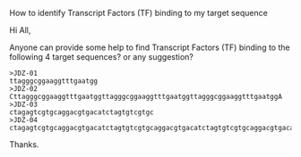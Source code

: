 How to identify Transcript Factors (TF) binding to my target sequence

Hi All, 

Anyone can provide some help to find Transcript Factors (TF) binding to the following 4 target sequences? or any suggestion? 

    >JDZ-01
    ttagggcggaaggtttgaatgg
    >JDZ-02
    CttagggcggaaggtttgaatggttagggcggaaggtttgaatggttagggcggaaggtttgaatggA
    >JDZ-03
    ctagagtcgtgcaggacgtgacatctagtgtcgtgc
    >JDZ-04
    ctagagtcgtgcaggacgtgacatctagtgtcgtgcaggacgtgacatctagtgtcgtgcaggacgtgacatA   

Thanks. 
